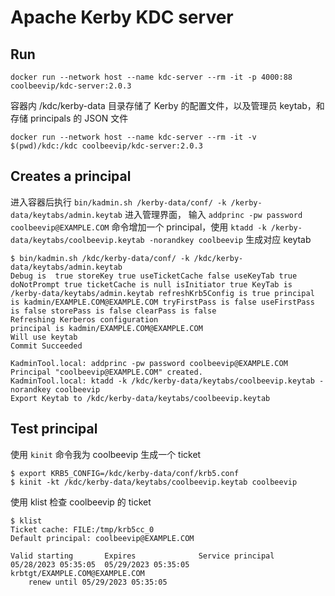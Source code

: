 # Apache Kerby KDC server

## Run

```shell
docker run --network host --name kdc-server --rm -it -p 4000:88 coolbeevip/kdc-server:2.0.3
```

容器内 /kdc/kerby-data 目录存储了 Kerby 的配置文件，以及管理员 keytab，和存储 principals 的 JSON 文件

```shell
docker run --network host --name kdc-server --rm -it -v $(pwd)/kdc:/kdc coolbeevip/kdc-server:2.0.3
```

## Creates a principal

进入容器后执行 `bin/kadmin.sh /kerby-data/conf/ -k /kerby-data/keytabs/admin.keytab` 进入管理界面，
输入 `addprinc -pw password coolbeevip@EXAMPLE.COM` 命令增加一个 principal，使用 `ktadd -k /kerby-data/keytabs/coolbeevip.keytab -norandkey coolbeevip` 生成对应 keytab

```shell
$ bin/kadmin.sh /kdc/kerby-data/conf/ -k /kdc/kerby-data/keytabs/admin.keytab
Debug is  true storeKey true useTicketCache false useKeyTab true doNotPrompt true ticketCache is null isInitiator true KeyTab is /kerby-data/keytabs/admin.keytab refreshKrb5Config is true principal is kadmin/EXAMPLE.COM@EXAMPLE.COM tryFirstPass is false useFirstPass is false storePass is false clearPass is false
Refreshing Kerberos configuration
principal is kadmin/EXAMPLE.COM@EXAMPLE.COM
Will use keytab
Commit Succeeded

KadminTool.local: addprinc -pw password coolbeevip@EXAMPLE.COM
Principal "coolbeevip@EXAMPLE.COM" created.
KadminTool.local: ktadd -k /kdc/kerby-data/keytabs/coolbeevip.keytab -norandkey coolbeevip
Export Keytab to /kdc/kerby-data/keytabs/coolbeevip.keytab
```

## Test principal

使用 `kinit` 命令我为 coolbeevip 生成一个 ticket

```shell
$ export KRB5_CONFIG=/kdc/kerby-data/conf/krb5.conf
$ kinit -kt /kdc/kerby-data/keytabs/coolbeevip.keytab coolbeevip
```

使用 klist 检查 coolbeevip 的 ticket

```shell
$ klist
Ticket cache: FILE:/tmp/krb5cc_0
Default principal: coolbeevip@EXAMPLE.COM

Valid starting       Expires              Service principal
05/28/2023 05:35:05  05/29/2023 05:35:05  krbtgt/EXAMPLE.COM@EXAMPLE.COM
	renew until 05/29/2023 05:35:05
```